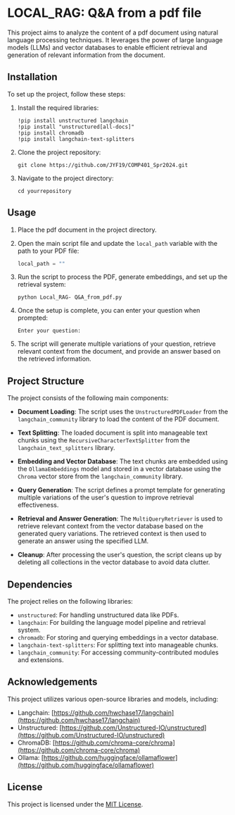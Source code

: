 # LOCAL_RAG: Q&A from a pdf file

This project aims to analyze the content of a pdf document using natural language processing techniques. It leverages the power of large language models (LLMs) and vector databases to enable efficient retrieval and generation of relevant information from the document.

## Installation

To set up the project, follow these steps:

1. Install the required libraries:
   ```
   !pip install unstructured langchain
   !pip install "unstructured[all-docs]"
   !pip install chromadb
   !pip install langchain-text-splitters
   ```

2. Clone the project repository:
   ```
   git clone https://github.com/JYF19/COMP401_Spr2024.git
   ```

3. Navigate to the project directory:
   ```
   cd yourrepository
   ```

## Usage

1. Place the pdf document in the project directory.

2. Open the main script file and update the `local_path` variable with the path to your PDF file:
   ```python
   local_path = ""
   ```

3. Run the script to process the PDF, generate embeddings, and set up the retrieval system:
   ```
   python Local_RAG- Q&A_from_pdf.py
   ```

4. Once the setup is complete, you can enter your question when prompted:
   ```
   Enter your question:
   ```

5. The script will generate multiple variations of your question, retrieve relevant context from the document, and provide an answer based on the retrieved information.

## Project Structure

The project consists of the following main components:

- **Document Loading**: The script uses the `UnstructuredPDFLoader` from the `langchain_community` library to load the content of the PDF document.

- **Text Splitting**: The loaded document is split into manageable text chunks using the `RecursiveCharacterTextSplitter` from the `langchain_text_splitters` library.

- **Embedding and Vector Database**: The text chunks are embedded using the `OllamaEmbeddings` model and stored in a vector database using the `Chroma` vector store from the `langchain_community` library.

- **Query Generation**: The script defines a prompt template for generating multiple variations of the user's question to improve retrieval effectiveness.

- **Retrieval and Answer Generation**: The `MultiQueryRetriever` is used to retrieve relevant context from the vector database based on the generated query variations. The retrieved context is then used to generate an answer using the specified LLM.

- **Cleanup**: After processing the user's question, the script cleans up by deleting all collections in the vector database to avoid data clutter.

## Dependencies

The project relies on the following libraries:

- `unstructured`: For handling unstructured data like PDFs.
- `langchain`: For building the language model pipeline and retrieval system.
- `chromadb`: For storing and querying embeddings in a vector database.
- `langchain-text-splitters`: For splitting text into manageable chunks.
- `langchain_community`: For accessing community-contributed modules and extensions.

## Acknowledgements

This project utilizes various open-source libraries and models, including:

- Langchain: [https://github.com/hwchase17/langchain](https://github.com/hwchase17/langchain)
- Unstructured: [https://github.com/Unstructured-IO/unstructured](https://github.com/Unstructured-IO/unstructured)
- ChromaDB: [https://github.com/chroma-core/chroma](https://github.com/chroma-core/chroma)
- Ollama: [https://github.com/huggingface/ollamaflower](https://github.com/huggingface/ollamaflower)

## License

This project is licensed under the [MIT License](LICENSE).
